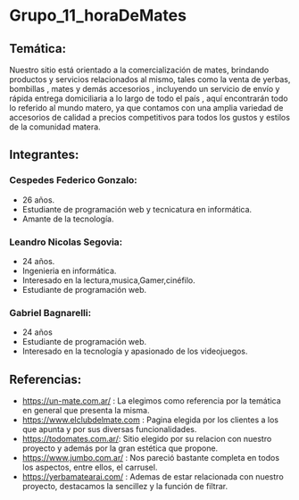 # Grupo_11_horaDeMates

## Temática: 
Nuestro sitio está orientado a la comercialización de mates, brindando productos y servicios relacionados al mismo, tales como la venta de yerbas, bombillas , mates y demás accesorios , incluyendo un servicio de envío y rápida entrega domiciliaria a lo largo de todo el país , aquí encontrarán todo lo referido al mundo matero, ya que contamos con una amplia variedad de accesorios de calidad a precios competitivos para todos los gustos y estilos de la comunidad matera.

##  Integrantes:



### Cespedes Federico Gonzalo:

*  26 años.
* Estudiante de programación web y tecnicatura en informática.
* Amante de la tecnología.

### Leandro Nicolas Segovia:

*  24 años.
* Ingenieria en informática. 
* Interesado en la lectura,musica,Gamer,cinéfilo.
* Estudiante de programación web.

### Gabriel Bagnarelli:

*  24 años
* Estudiante de programación web.
* Interesado en la tecnología y apasionado de los videojuegos.

## Referencias: 



* https://un-mate.com.ar/ :  La elegimos como referencia  por la temática  en general que presenta la misma.
* https://www.elclubdelmate.com :  Pagina elegida por los clientes a los que apunta y por sus diversas funcionalidades.
* https://todomates.com.ar/:  Sitio elegido  por su relacion con nuestro proyecto y además por la gran estética que propone.
* https://www.jumbo.com.ar/ : Nos pareció bastante completa  en todos los aspectos, entre ellos, el carrusel.
* https://yerbamatearai.com/ : Ademas de estar relacionada con nuestro proyecto, destacamos la sencillez  y la función de filtrar.




